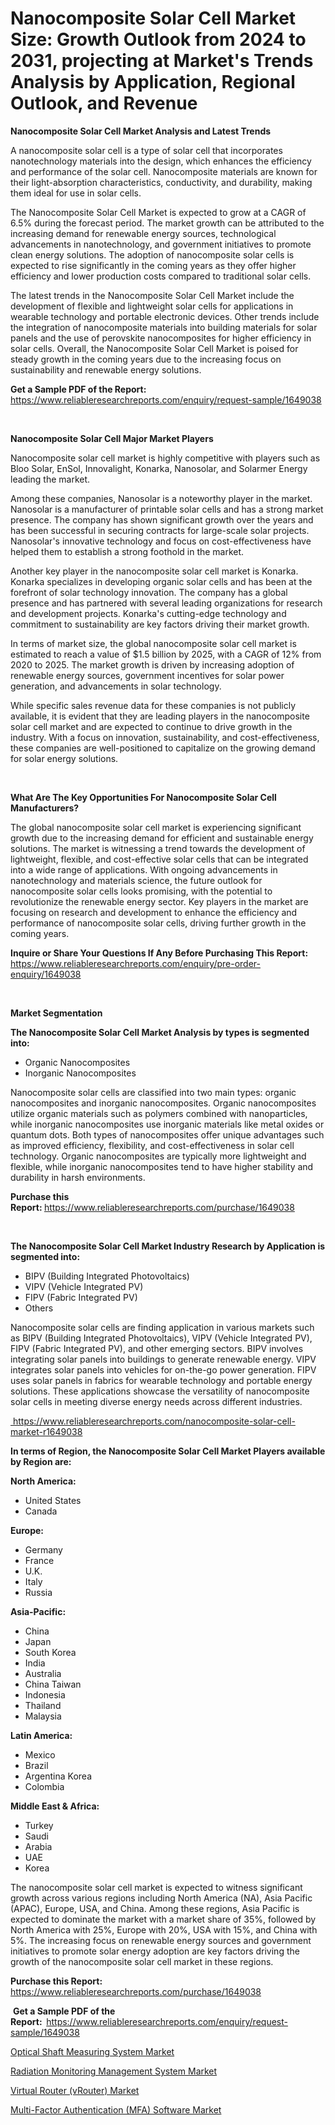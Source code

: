 <p><h1>Nanocomposite Solar Cell Market Size: Growth Outlook from 2024 to 2031, projecting at Market's Trends Analysis by Application, Regional Outlook, and Revenue</h1></p><p><strong>Nanocomposite Solar Cell Market Analysis and Latest Trends</strong></p>
<p><p>A nanocomposite solar cell is a type of solar cell that incorporates nanotechnology materials into the design, which enhances the efficiency and performance of the solar cell. Nanocomposite materials are known for their light-absorption characteristics, conductivity, and durability, making them ideal for use in solar cells.</p><p>The Nanocomposite Solar Cell Market is expected to grow at a CAGR of 6.5% during the forecast period. The market growth can be attributed to the increasing demand for renewable energy sources, technological advancements in nanotechnology, and government initiatives to promote clean energy solutions. The adoption of nanocomposite solar cells is expected to rise significantly in the coming years as they offer higher efficiency and lower production costs compared to traditional solar cells.</p><p>The latest trends in the Nanocomposite Solar Cell Market include the development of flexible and lightweight solar cells for applications in wearable technology and portable electronic devices. Other trends include the integration of nanocomposite materials into building materials for solar panels and the use of perovskite nanocomposites for higher efficiency in solar cells. Overall, the Nanocomposite Solar Cell Market is poised for steady growth in the coming years due to the increasing focus on sustainability and renewable energy solutions.</p></p>
<p><strong>Get a Sample PDF of the Report:&nbsp;</strong> <a href="https://www.reliableresearchreports.com/enquiry/request-sample/1649038">https://www.reliableresearchreports.com/enquiry/request-sample/1649038</a></p>
<p>&nbsp;</p>
<p><strong>Nanocomposite Solar Cell Major Market Players</strong></p>
<p><p>Nanocomposite solar cell market is highly competitive with players such as Bloo Solar, EnSol, Innovalight, Konarka, Nanosolar, and Solarmer Energy leading the market. </p><p>Among these companies, Nanosolar is a noteworthy player in the market. Nanosolar is a manufacturer of printable solar cells and has a strong market presence. The company has shown significant growth over the years and has been successful in securing contracts for large-scale solar projects. Nanosolar's innovative technology and focus on cost-effectiveness have helped them to establish a strong foothold in the market.</p><p>Another key player in the nanocomposite solar cell market is Konarka. Konarka specializes in developing organic solar cells and has been at the forefront of solar technology innovation. The company has a global presence and has partnered with several leading organizations for research and development projects. Konarka's cutting-edge technology and commitment to sustainability are key factors driving their market growth.</p><p>In terms of market size, the global nanocomposite solar cell market is estimated to reach a value of $1.5 billion by 2025, with a CAGR of 12% from 2020 to 2025. The market growth is driven by increasing adoption of renewable energy sources, government incentives for solar power generation, and advancements in solar technology.</p><p>While specific sales revenue data for these companies is not publicly available, it is evident that they are leading players in the nanocomposite solar cell market and are expected to continue to drive growth in the industry. With a focus on innovation, sustainability, and cost-effectiveness, these companies are well-positioned to capitalize on the growing demand for solar energy solutions.</p></p>
<p>&nbsp;</p>
<p><strong>What Are The Key Opportunities For Nanocomposite Solar Cell Manufacturers?</strong></p>
<p><p>The global nanocomposite solar cell market is experiencing significant growth due to the increasing demand for efficient and sustainable energy solutions. The market is witnessing a trend towards the development of lightweight, flexible, and cost-effective solar cells that can be integrated into a wide range of applications. With ongoing advancements in nanotechnology and materials science, the future outlook for nanocomposite solar cells looks promising, with the potential to revolutionize the renewable energy sector. Key players in the market are focusing on research and development to enhance the efficiency and performance of nanocomposite solar cells, driving further growth in the coming years.</p></p>
<p><strong>Inquire or Share Your Questions If Any Before Purchasing This Report:</strong> <a href="https://www.reliableresearchreports.com/enquiry/pre-order-enquiry/1649038">https://www.reliableresearchreports.com/enquiry/pre-order-enquiry/1649038</a></p>
<p>&nbsp;</p>
<p><strong>Market Segmentation</strong></p>
<p><strong>The Nanocomposite Solar Cell Market Analysis by types is segmented into:</strong></p>
<p><ul><li>Organic Nanocomposites</li><li>Inorganic Nanocomposites</li></ul></p>
<p><p>Nanocomposite solar cells are classified into two main types: organic nanocomposites and inorganic nanocomposites. Organic nanocomposites utilize organic materials such as polymers combined with nanoparticles, while inorganic nanocomposites use inorganic materials like metal oxides or quantum dots. Both types of nanocomposites offer unique advantages such as improved efficiency, flexibility, and cost-effectiveness in solar cell technology. Organic nanocomposites are typically more lightweight and flexible, while inorganic nanocomposites tend to have higher stability and durability in harsh environments.</p></p>
<p><strong>Purchase this Report:&nbsp;</strong><a href="https://www.reliableresearchreports.com/purchase/1649038">https://www.reliableresearchreports.com/purchase/1649038</a></p>
<p>&nbsp;</p>
<p><strong>The Nanocomposite Solar Cell Market Industry Research by Application is segmented into:</strong></p>
<p><ul><li>BIPV (Building Integrated Photovoltaics)</li><li>VIPV (Vehicle Integrated PV)</li><li>FIPV (Fabric Integrated PV)</li><li>Others</li></ul></p>
<p><p>Nanocomposite solar cells are finding application in various markets such as BIPV (Building Integrated Photovoltaics), VIPV (Vehicle Integrated PV), FIPV (Fabric Integrated PV), and other emerging sectors. BIPV involves integrating solar panels into buildings to generate renewable energy. VIPV integrates solar panels into vehicles for on-the-go power generation. FIPV uses solar panels in fabrics for wearable technology and portable energy solutions. These applications showcase the versatility of nanocomposite solar cells in meeting diverse energy needs across different industries.</p></p>
<p><a href="https://www.reliableresearchreports.com/nanocomposite-solar-cell-market-r1649038">&nbsp;https://www.reliableresearchreports.com/nanocomposite-solar-cell-market-r1649038</a></p>
<p><strong>In terms of Region, the Nanocomposite Solar Cell Market Players available by Region are:</strong></p>
<p>
    <p> <strong> North America: </strong>
        <ul>
            <li>United States</li>
            <li>Canada</li>
        </ul>
        </p> 
    <p> <strong> Europe: </strong>
        <ul>
            <li>Germany</li>
            <li>France</li>
            <li>U.K.</li>
            <li>Italy</li>
            <li>Russia</li>
        </ul>
        </p> 
    <p> <strong> Asia-Pacific: </strong>
        <ul>
            <li>China</li>
            <li>Japan</li>
            <li>South Korea</li>
            <li>India</li>
            <li>Australia</li>
            <li>China Taiwan</li>
            <li>Indonesia</li>
            <li>Thailand</li>
            <li>Malaysia</li>
        </ul>
        </p> 
    <p> <strong> Latin America: </strong>
        <ul>
            <li>Mexico</li>
            <li>Brazil</li>
            <li>Argentina Korea</li>
            <li>Colombia</li>
        </ul>
        </p> 
    <p> <strong> Middle East & Africa: </strong>
        <ul>
            <li>Turkey</li>
            <li>Saudi</li>
            <li>Arabia</li>
            <li>UAE</li>
            <li>Korea</li>
        </ul>
    </p>
    </p>
<p><p>The nanocomposite solar cell market is expected to witness significant growth across various regions including North America (NA), Asia Pacific (APAC), Europe, USA, and China. Among these regions, Asia Pacific is expected to dominate the market with a market share of 35%, followed by North America with 25%, Europe with 20%, USA with 15%, and China with 5%. The increasing focus on renewable energy sources and government initiatives to promote solar energy adoption are key factors driving the growth of the nanocomposite solar cell market in these regions.</p></p>
<p><strong>Purchase this Report: </strong><a href="https://www.reliableresearchreports.com/purchase/1649038">https://www.reliableresearchreports.com/purchase/1649038</a></p>
<p>&nbsp;<strong>Get a Sample PDF of the Report:&nbsp;&nbsp;</strong><a href="https://www.reliableresearchreports.com/enquiry/request-sample/1649038">https://www.reliableresearchreports.com/enquiry/request-sample/1649038</a></p>
<p><strong></strong></p>
<p><p><a href="https://github.com/joannesouthgate/Market-Research-Report-List-4/blob/main/optical-shaft-measuring-system-market.md">Optical Shaft Measuring System Market</a></p><p><a href="https://github.com/wwwkeltoum/Market-Research-Report-List-4/blob/main/radiation-monitoring-management-system-market.md">Radiation Monitoring Management System Market</a></p><p><a href="https://medium.com/@stephaniewynterk14/virtual-router-vrouter-market-trends-and-analysis-opportunities-and-challenges-for-future-c4d70debc7d9">Virtual Router (vRouter) Market</a></p><p><a href="https://medium.com/@shawnsmithv6981/insights-into-the-multi-factor-authentication-mfa-software-industry-market-financial-status-0a7379ff43fd">Multi-Factor Authentication (MFA) Software Market</a></p></p>